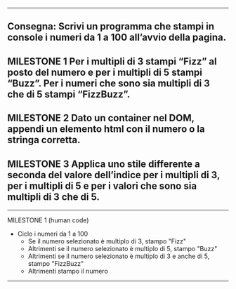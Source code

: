--------------------------------------------------------

Consegna:
Scrivi un programma che stampi in console i numeri
da 1 a 100 all’avvio della pagina.
--
MILESTONE 1
Per i multipli di 3 stampi “Fizz” al posto del numero
e per i multipli di 5 stampi “Buzz”.
Per i numeri che sono sia multipli di 3 che di 5 stampi “FizzBuzz”.
--
MILESTONE 2
Dato un container nel DOM, appendi un elemento html
con il numero o la stringa corretta.
--
MILESTONE 3
Applica uno stile differente a seconda del valore dell’indice
per i multipli di 3, per i multipli di 5 e per i valori
che sono sia multipli di 3 che di 5.
-- 

--------------------------------------------------------

MILESTONE 1 (human code)
- Ciclo i numeri da 1 a 100
    - Se il numero selezionato è multiplo di 3, stampo "Fizz"
    - Altrimenti se il numero selezionato è multiplo di 5, stampo "Buzz"
    - Altrimenti se il numero selezionato è multiplo di 3 e anche di 5, stampo "FizzBuzz"
    - Altrimenti stampo il numero

--------------------------------------------------------
